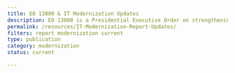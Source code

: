 ```yaml
---
title: EO 13800 & IT Modernization Updates
description: EO 13800 is a Presidential Executive Order on strengthening Federal IT
permalink: /resources/IT-Modernization-Report-Updates/
filters: report modernization current
type: publication
category: modernization
status: current

---
```

<!--Unlike other resource cards, this card lands on a cio.gov page, which lives under the page folder-->
